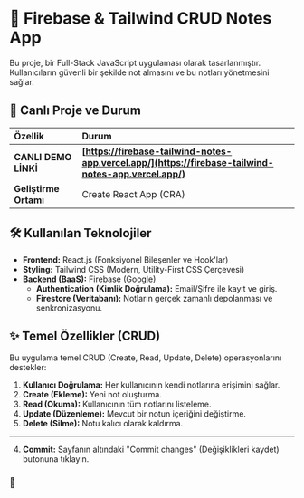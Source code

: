 # 📝 Firebase & Tailwind CRUD Notes App

Bu proje, bir Full-Stack JavaScript uygulaması olarak tasarlanmıştır. Kullanıcıların güvenli bir şekilde not almasını ve bu notları yönetmesini sağlar.

## 🚀 Canlı Proje ve Durum

| Özellik | Durum |
| :--- | :--- |
| **CANLI DEMO LİNKİ** | **[https://firebase-tailwind-notes-app.vercel.app/](https://firebase-tailwind-notes-app.vercel.app/)** |
| **Geliştirme Ortamı** | Create React App (CRA) |

## 🛠️ Kullanılan Teknolojiler

* **Frontend:** React.js (Fonksiyonel Bileşenler ve Hook'lar)
* **Styling:** Tailwind CSS (Modern, Utility-First CSS Çerçevesi)
* **Backend (BaaS):** Firebase (Google)
    * **Authentication (Kimlik Doğrulama):** Email/Şifre ile kayıt ve giriş.
    * **Firestore (Veritabanı):** Notların gerçek zamanlı depolanması ve senkronizasyonu.

## ✨ Temel Özellikler (CRUD)

Bu uygulama temel CRUD (Create, Read, Update, Delete) operasyonlarını destekler:

1.  **Kullanıcı Doğrulama:** Her kullanıcının kendi notlarına erişimini sağlar.
2.  **Create (Ekleme):** Yeni not oluşturma.
3.  **Read (Okuma):** Kullanıcının tüm notlarını listeleme.
4.  **Update (Düzenleme):** Mevcut bir notun içeriğini değiştirme.
5.  **Delete (Silme):** Notu kalıcı olarak kaldırma.

---

4.  **Commit:** Sayfanın altındaki "Commit changes" (Değişiklikleri kaydet) butonuna tıklayın.

### 🌟
